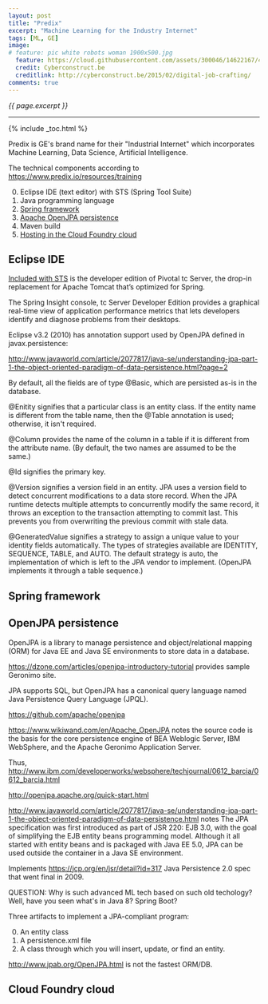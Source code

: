 ```yaml
---
layout: post
title: "Predix"
excerpt: "Machine Learning for the Industry Internet"
tags: [ML, GE]
image:
# feature: pic white robots woman 1900x500.jpg
  feature: https://cloud.githubusercontent.com/assets/300046/14622167/45abd918-0585-11e6-8537-a58e0b55e3ec.jpg
  credit: Cyberconstruct.be
  creditlink: http://cyberconstruct.be/2015/02/digital-job-crafting/
comments: true
---
```

<i>{{ page.excerpt }}</i>
<hr />

{% include _toc.html %}

Predix is GE's brand name for their "Industrial Internet" which incorporates Machine Learning, Data Science, Artificial Intelligence.

The technical components according to https://www.predix.io/resources/training

0. Eclipse IDE (text editor) with STS (Spring Tool Suite)
0. Java programming language
0. <a href="#Spring">Spring framework</a>
0. <a href="#OpenJPA">Apache OpenJPA persistence</a>
0. Maven build
0. <a href="#CloudFoundary">Hosting in the Cloud Foundry cloud</a>

<a name="Eclipse"></a>

## Eclipse IDE

<a target="_blank" href="https://marketplace.eclipse.org/content/spring-tool-suite-sts-eclipse">
Included with STS</a> is the developer edition of Pivotal tc Server, the drop-in replacement for Apache Tomcat that’s optimized for Spring.

The Spring Insight console, tc Server Developer Edition provides a graphical real-time view of application performance metrics that lets developers identify and diagnose problems from their desktops.

Eclipse v3.2 (2010) has annotation support used by OpenJPA 
defined in javax.persistence:

http://www.javaworld.com/article/2077817/java-se/understanding-jpa-part-1-the-object-oriented-paradigm-of-data-persistence.html?page=2

By default, all the fields are of type @Basic, which are persisted as-is in the database.

@Enitity signifies that a particular class is an entity class. If the entity name is different from the table name, then the @Table annotation is used; otherwise, it isn't required.

@Column provides the name of the column in a table if it is different from the attribute name. (By default, the two names are assumed to be the same.)

@Id signifies the primary key.

@Version signifies a version field in an entity. JPA uses a version field to detect concurrent modifications to a data store record. When the JPA runtime detects multiple attempts to concurrently modify the same record, it throws an exception to the transaction attempting to commit last. This prevents you from overwriting the previous commit with stale data.

@GeneratedValue signifies a strategy to assign a unique value to your identity fields automatically. The types of strategies available are IDENTITY, SEQUENCE, TABLE, and AUTO. The default strategy is auto, the implementation of which is left to the JPA vendor to implement. (OpenJPA implements it through a table sequence.)

<a name="Spring"></a>

## Spring framework

<a name="OpenJPA"></a>

## OpenJPA persistence

OpenJPA is a library to manage persistence and object/relational mapping (ORM) for Java EE and Java SE environments
to store data in a database.

https://dzone.com/articles/openjpa-introductory-tutorial
provides sample Geronimo site.

JPA supports SQL, but OpenJPA has a canonical query language named Java Persistence Query Language (JPQL).

https://github.com/apache/openjpa

https://www.wikiwand.com/en/Apache_OpenJPA
notes the source code is the basis for the core persistence engine of BEA Weblogic Server, IBM WebSphere, and the Apache Geronimo Application Server.

   Thus, http://www.ibm.com/developerworks/websphere/techjournal/0612_barcia/0612_barcia.html

http://openjpa.apache.org/quick-start.html

http://www.javaworld.com/article/2077817/java-se/understanding-jpa-part-1-the-object-oriented-paradigm-of-data-persistence.html
notes
The JPA specification was first introduced as part of JSR 220: EJB 3.0, with the goal of simplifying the EJB entity beans programming model. Although it all started with entity beans and is packaged with Java EE 5.0, JPA can be used outside the container in a Java SE environment.

Implements
https://jcp.org/en/jsr/detail?id=317
Java Persistence 2.0
spec that went final in 2009.

QUESTION: Why is such advanced ML tech based on such old techology? Well, have you seen what's in Java 8? Spring Boot?

Three artifacts to implement a JPA-compliant program:

   0. An entity class
   0. A persistence.xml file
   0. A class through which you will insert, update, or find an entity.

http://www.jpab.org/OpenJPA.html
is not the fastest ORM/DB.

<a name="CloudFoundry"></a>

## Cloud Foundry cloud